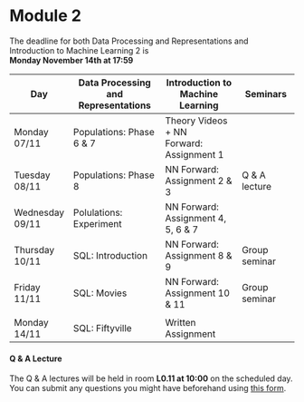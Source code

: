 
# Module 2

The deadline for both Data Processing and Representations and Introduction to Machine Learning 2 is<br>**Monday November 14th at 17:59**

| Day                | Data Processing<br>and Representations | Introduction to<br>Machine Learning | Seminars          |
| ------------------ | ---------------------------- | ----------------------------------- | --------------------------- |
| Monday<br>07/11    | Populations: Phase 6 & 7     | Theory Videos + NN<br>Forward: Assignment 1 |                     |
| Tuesday<br>08/11   | Populations: Phase 8         | NN Forward:<br>Assignment 2 & 3     | Q & A lecture               |
| Wednesday<br>09/11 | Polulations: Experiment      | NN Forward:<br>Assignment 4, 5, 6 & 7 |                           |
| Thursday<br>10/11  | SQL: Introduction            | NN Forward:<br>Assignment 8 & 9     | Group seminar               |
| Friday<br>11/11    | SQL: Movies                  | NN Forward:<br>Assignment 10 & 11   | Group seminar               |
|                    |                              |                                     |                             |
| Monday<br>14/11    | SQL: Fiftyville              | Written Assignment                  |                             |



#### Q & A Lecture

The Q & A lectures will be held in room **L0.11 at 10:00** on the scheduled day. You can submit any questions you might have beforehand using [this form](https://forms.office.com/Pages/ResponsePage.aspx?id=zcrxoIxhA0S5RXb7PWh05ZTDc7biyulCvpu4U-tarWtUMlZYQUlYMFVMREdWRVVPWTNITlIxQlFUTC4u).

